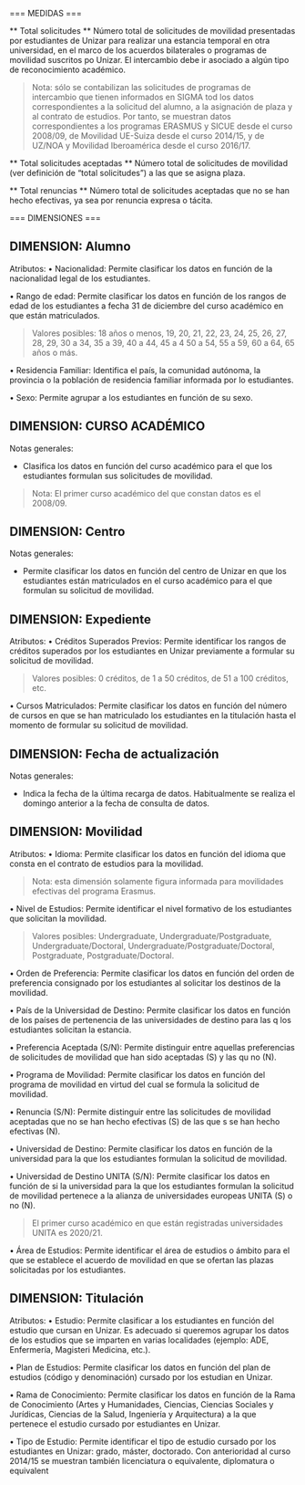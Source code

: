 === MEDIDAS ===

** Total solicitudes **
Número total de solicitudes de movilidad presentadas por estudiantes de Unizar para realizar una estancia temporal en otra universidad, en el marco de los acuerdos bilaterales o programas de movilidad suscritos po Unizar. El intercambio debe ir asociado a algún tipo de reconocimiento académico.

>Nota: sólo se contabilizan las solicitudes de programas de intercambio que tienen informados en SIGMA tod
los datos correspondientes a la solicitud del alumno, a la asignación de plaza y al contrato de estudios. Por tanto, se muestran datos correspondientes a los programas ERASMUS y SICUE desde el curso 2008/09, de Movilidad UE-Suiza desde el curso 2014/15, y de UZ/NOA y Movilidad Iberoamérica desde el curso 2016/17.

** Total solicitudes aceptadas **
Número total de solicitudes de movilidad (ver definición de “total solicitudes”) a las que se asigna plaza.

** Total renuncias **
Número total de solicitudes aceptadas que no se han hecho efectivas, ya sea por renuncia expresa o tácita.

=== DIMENSIONES ===

## DIMENSION: Alumno ##

Atributos:
• Nacionalidad:
Permite clasificar los datos en función de la nacionalidad legal de los estudiantes.

• Rango de edad:
Permite clasificar los datos en función de los rangos de edad de los estudiantes a fecha 31 de diciembre del curso académico en que están matriculados.

>Valores posibles: 18 años o menos, 19, 20, 21, 22, 23, 24, 25, 26, 27, 28, 29, 30 a 34, 35 a 39, 40 a 44, 45 a 4
50 a 54, 55 a 59, 60 a 64, 65 años o más.

• Residencia Familiar:
Identifica el país, la comunidad autónoma, la provincia o la población de residencia familiar informada por lo estudiantes.

• Sexo:
Permite agrupar a los estudiantes en función de su sexo.

## DIMENSION: CURSO ACADÉMICO ##

Notas generales:
- Clasifica los datos en función del curso académico para el que los estudiantes formulan sus solicitudes de movilidad.

>Nota: El primer curso académico del que constan datos es el 2008/09.

## DIMENSION: Centro ##

Notas generales:
- Permite clasificar los datos en función del centro de Unizar en que los estudiantes están matriculados en el curso académico para el que formulan su solicitud de movilidad.

## DIMENSION: Expediente ##

Atributos:
• Créditos Superados Previos:
Permite identificar los rangos de créditos superados por los estudiantes en Unizar previamente a formular su solicitud de movilidad.

>Valores posibles: 0 créditos, de 1 a 50 créditos, de 51 a 100 créditos, etc.

• Cursos Matriculados:
Permite clasificar los datos en función del número de cursos en que se han matriculado los estudiantes en la titulación hasta el momento de formular su solicitud de movilidad.

## DIMENSION: Fecha de actualización ##

Notas generales:
- Indica la fecha de la última recarga de datos. Habitualmente se realiza el domingo anterior a la fecha de consulta de datos.

## DIMENSION: Movilidad ##

Atributos:
• Idioma:
Permite clasificar los datos en función del idioma que consta en el contrato de estudios para la movilidad.

>Nota: esta dimensión solamente figura informada para movilidades efectivas del programa Erasmus.

• Nivel de Estudios:
Permite identificar el nivel formativo de los estudiantes que solicitan la movilidad.

>Valores posibles: Undergraduate, Undergraduate/Postgraduate, Undergraduate/Doctoral,
Undergraduate/Postgraduate/Doctoral, Postgraduate, Postgraduate/Doctoral.

• Orden de Preferencia:
Permite clasificar los datos en función del orden de preferencia consignado por los estudiantes al solicitar los destinos de la movilidad.

• País de la Universidad de Destino:
Permite clasificar los datos en función de los países de pertenencia de las universidades de destino para las q los estudiantes solicitan la estancia.

• Preferencia Aceptada (S/N):
Permite distinguir entre aquellas preferencias de solicitudes de movilidad que han sido aceptadas (S) y las qu no (N).

• Programa de Movilidad:
Permite clasificar los datos en función del programa de movilidad en virtud del cual se formula la solicitud de movilidad.

• Renuncia (S/N):
Permite distinguir entre las solicitudes de movilidad aceptadas que no se han hecho efectivas (S) de las que s se han hecho efectivas (N).

• Universidad de Destino:
Permite clasificar los datos en función de la universidad para la que los estudiantes formulan la solicitud de movilidad.

• Universidad de Destino UNITA (S/N):
Permite clasificar los datos en función de si la universidad para la que los estudiantes formulan la solicitud de movilidad pertenece a la alianza de universidades europeas UNITA (S) o no (N).

>El primer curso académico en que están registradas universidades UNITA es 2020/21.

• Área de Estudios:
Permite identificar el área de estudios o ámbito para el que se establece el acuerdo de movilidad en que se ofertan las plazas solicitadas por los estudiantes.

## DIMENSION: Titulación ##

Atributos:
• Estudio:
Permite clasificar a los estudiantes en función del estudio que cursan en Unizar. Es adecuado si queremos agrupar los datos de los estudios que se imparten en varias localidades (ejemplo: ADE, Enfermería, Magisteri Medicina, etc.).

• Plan de Estudios:
Permite clasificar los datos en función del plan de estudios (código y denominación) cursado por los estudian en Unizar.

• Rama de Conocimiento:
Permite clasificar los datos en función de la Rama de Conocimiento (Artes y Humanidades, Ciencias, Ciencias Sociales y Jurídicas, Ciencias de la Salud, Ingeniería y Arquitectura) a la que pertenece el estudio cursado por estudiantes en Unizar.

• Tipo de Estudio:
Permite identificar el tipo de estudio cursado por los estudiantes en Unizar: grado, máster, doctorado. Con anterioridad al curso 2014/15 se muestran también licenciatura o equivalente, diplomatura o equivalent

